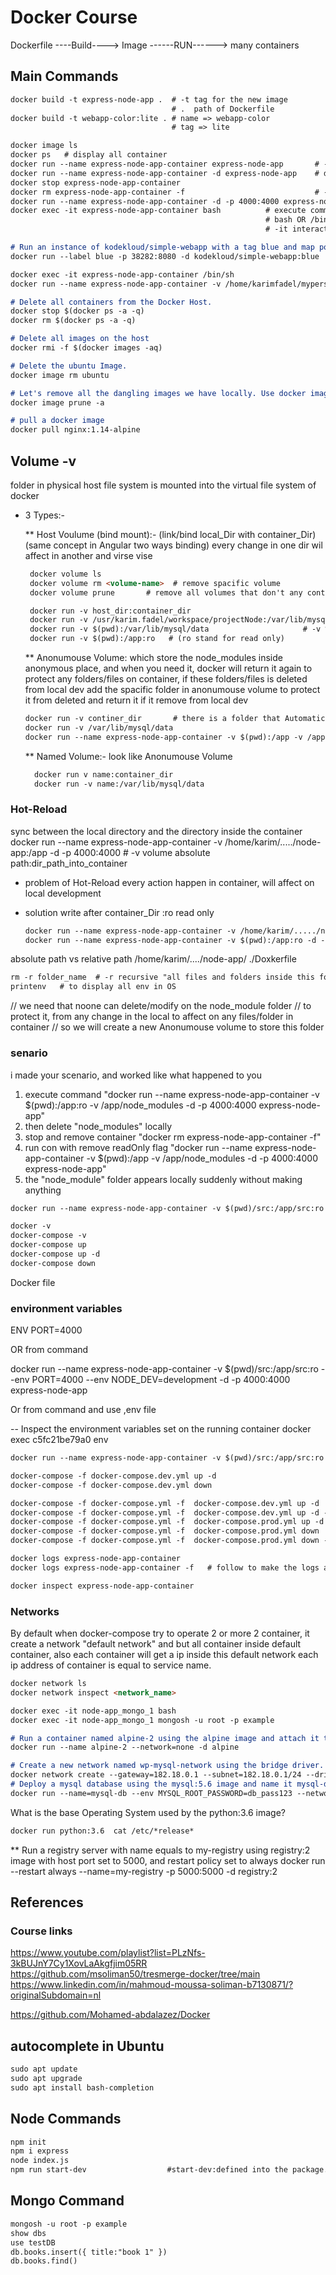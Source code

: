 # Docker Course

Dockerfile ----Build---->  Image  ------RUN------> many containers

## Main Commands

```markdown
docker build -t express-node-app .  # -t tag for the new image
                                    # .  path of Dockerfile
docker build -t webapp-color:lite . # name => webapp-color
                                    # tag => lite

docker image ls
docker ps   # display all container
docker run --name express-node-app-container express-node-app       # --name give name for the new container
docker run --name express-node-app-container -d express-node-app    # detatched to avoid open the terminal/logs of container after the command
docker stop express-node-app-container
docker rm express-node-app-container -f                             # -f force
docker run --name express-node-app-container -d -p 4000:4000 express-node-app   # -p 4000:4000 (current machine port: container port)
docker exec -it express-node-app-container bash          # execute command inside container
                                                         # bash OR /bin/sh is the command that we need to run inside the cpntainer
                                                         # -it interactive terminal  (to give us a terminal on this container )

# Run an instance of kodekloud/simple-webapp with a tag blue and map port 8080 on the container to 38282 on the host.
docker run --label blue -p 38282:8080 -d kodekloud/simple-webapp:blue

docker exec -it express-node-app-container /bin/sh
docker run --name express-node-app-container -v /home/karimfadel/mypersonaldata/MyWork/workspaces/Learning/docker/node-app:/app -d -p 4000:4000 express-node-app

# Delete all containers from the Docker Host.
docker stop $(docker ps -a -q)
docker rm $(docker ps -a -q)

# Delete all images on the host
docker rmi -f $(docker images -aq)

# Delete the ubuntu Image.
docker image rm ubuntu

# Let's remove all the dangling images we have locally. Use docker image prune -a to remove them
docker image prune -a

# pull a docker image
docker pull nginx:1.14-alpine
```

## Volume -v

 folder in physical host file system is mounted into the virtual file system of docker

* 3 Types:-

  ** Host Voulume (bind mount):-
  (link/bind local_Dir with container_Dir) (same concept in Angular two ways binding)
  every change in one dir wil affect in another and virse vise

  ```markdown
   docker volume ls
   docker volume rm <volume-name>  # remove spacific volume
   docker volume prune       # remove all volumes that don't any containers use these

   docker run -v host_dir:container_dir
   docker run -v /usr/karim.fadel/workspace/projectNode:/var/lib/mysql/data
   docker run -v $(pwd):/var/lib/mysql/data                     # -v %cd%:/app     for windows
   docker run -v $(pwd):/app:ro   # (ro stand for read only)
   ```

  ** Anonumouse Volume:
    which store the node_modules inside anonymous place, and when you need it, docker will return it again
    to protect any folders/files on container, if these folders/files is deleted from local dev
    add the spacific folder in anonumouse volume to protect it from deleted and return it if it remove from local dev

    ```markdown
   docker run -v continer_dir       # there is a folder that Automatically created by docker "/var/lib/docker/volumes/randome-hash/_data"
   docker run -v /var/lib/mysql/data
   docker run --name express-node-app-container -v $(pwd):/app -v /app/node_modules -d -p 4000:4000 express-node-app

    ```

  ** Named Volume:-
   look like Anonumouse Volume

  ```markdown
    docker run v name:container_dir
    docker run -v name:/var/lib/mysql/data
  ```

### Hot-Reload

 sync between the local directory and the directory inside the container
docker run --name express-node-app-container -v /home/karim/...../node-app:/app -d -p 4000:4000     # -v  volume absolute path:dir_path_into_container

* problem of Hot-Reload
  every action happen in container, will affect on local development
* solution
  write after container_Dir :ro  read only

  ```markdown
  docker run --name express-node-app-container -v /home/karim/...../node-app:/app:ro -d -p 4000:4000
  docker run --name express-node-app-container -v $(pwd):/app:ro -d -p 4000:4000 express-node-app
  ```

absolute path                vs       relative path
/home/karim/..../node-app/         ./Doxkerfile

```markdown
rm -r folder_name  # -r recursive "all files and folders inside this folder"
printenv   # to display all env in OS
```

   // we need that noone can delete/modify on the node_module folder
   // to protect it, from any change in the local to affect on any files/folder in container
   // so we will create a new Anonumouse volume to store this folder

### senario

i made your scenario, and worked like what happened to you

1. execute command "docker run --name express-node-app-container -v $(pwd):/app:ro -v /app/node_modules -d -p 4000:4000 express-node-app"
2. then delete "node_modules" locally
3. stop and remove container "docker rm express-node-app-container -f"
4. run con with remove readOnly flag "docker run --name express-node-app-container -v $(pwd):/app -v /app/node_modules -d -p 4000:4000 express-node-app"
5. the "node_module" folder appears locally suddenly without making anything

```markdown
docker run --name express-node-app-container -v $(pwd)/src:/app/src:ro -v /app/node_modules -d -p 4000:4000 express-node-app

docker -v
docker-compose -v
docker-compose up
docker-compose up -d
docker-compose down
```

Docker file

### environment variables

ENV PORT=4000

OR from command

docker run --name express-node-app-container -v $(pwd)/src:/app/src:ro --env PORT=4000 --env NODE_DEV=development -d -p 4000:4000 express-node-app

Or from command and use ,env file

-- Inspect the environment variables set on the running container
docker exec c5fc21be79a0 env

```markdown
docker run --name express-node-app-container -v $(pwd)/src:/app/src:ro --env-file ./.env  -d -p 4000:4000 express-node-app

docker-compose -f docker-compose.dev.yml up -d
docker-compose -f docker-compose.dev.yml down

docker-compose -f docker-compose.yml -f  docker-compose.dev.yml up -d
docker-compose -f docker-compose.yml -f  docker-compose.dev.yml up -d --build  # to force re-build the image before run the container  
docker-compose -f docker-compose.yml -f  docker-compose.prod.yml up -d --build
docker-compose -f docker-compose.yml -f  docker-compose.prod.yml down  
docker-compose -f docker-compose.yml -f  docker-compose.prod.yml down -v # (-v) will remove all volumes with all container

docker logs express-node-app-container
docker logs express-node-app-container -f   # follow to make the logs auto-update

docker inspect express-node-app-container
```

### Networks

By default when docker-compose try to operate 2 or more 2 container, it create a network "default network"
  and but all container inside default container,
  also each container will get a ip inside this default network
  each ip address of container is equal to service name.

```markdown
docker network ls
docker network inspect <network_name>

docker exec -it node-app_mongo_1 bash
docker exec -it node-app_mongo_1 mongosh -u root -p example

# Run a container named alpine-2 using the alpine image and attach it to the none network.
docker run --name alpine-2 --network=none -d alpine

# Create a new network named wp-mysql-network using the bridge driver. Allocate subnet 182.18.0.1/24. Configure Gateway 182.18.0.1
docker network create --gateway=182.18.0.1 --subnet=182.18.0.1/24 --driver=bridge wp-mysql-network
# Deploy a mysql database using the mysql:5.6 image and name it mysql-db. Attach it to the newly created network wp-mysql-network
docker run --name=mysql-db --env MYSQL_ROOT_PASSWORD=db_pass123 --network=wp-mysql-network -d mysql:5.6
```

What is the base Operating System used by the python:3.6 image?
```markdown
docker run python:3.6  cat /etc/*release*
```

** Run a registry server with name equals to my-registry using registry:2 image with host port set to 5000, and restart policy set to always
docker run --restart always --name=my-registry -p 5000:5000 -d registry:2

## References

### Course links

<https://www.youtube.com/playlist?list=PLzNfs-3kBUJnY7Cy1XovLaAkgfjim05RR>
<https://github.com/msoliman50/tresmerge-docker/tree/main>
<https://www.linkedin.com/in/mahmoud-moussa-soliman-b7130871/?originalSubdomain=nl>

<https://github.com/Mohamed-abdalazez/Docker>

## autocomplete in Ubuntu

```markdown
sudo apt update
sudo apt upgrade
sudo apt install bash-completion
```

## Node Commands

```markdown
npm init
npm i express
node index.js
npm run start-dev                  #start-dev:defined into the package.json file
```

## Mongo Command

```markdown
mongosh -u root -p example
show dbs
use testDB
db.books.insert({ title:"book 1" })
db.books.find()
```

